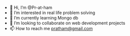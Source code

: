 - 👋 Hi, I’m @Pr-at-ham
- 👀 I’m interested in real life problem solving
- 🌱 I’m currently learning Mongo db
- 💞️ I’m looking to collaborate on web development projects
- 📫 How to reach me pratham@gmail.com


<!---
Pr-at-ham/Pr-at-ham is a ✨ special ✨ repository because its `README.md` (this file) appears on your GitHub profile.
You can click the Preview link to take a look at your changes.
--->
